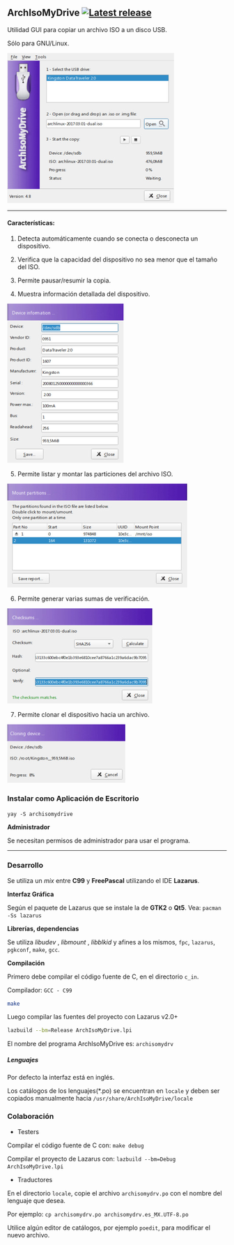 ## ArchIsoMyDrive <a href="https://github.com/daltomi/ArchIsoMyDrive/releases/latest"><img src="https://img.shields.io/github/release/daltomi/archisomydrive.svg?maxAge=600" alt="Latest release" /></a>

Utilidad GUI para copiar un archivo ISO a un disco USB.

Sólo para GNU/Linux.

<img src="https://github.com/daltomi/ArchIsoMyDrive/blob/master/screenshot/main.jpg"/>

____

#### Características:

1. Detecta automáticamente cuando se conecta o desconecta un dispositivo.

2. Verifica que la capacidad del dispositivo no sea menor que el tamaño del ISO.

3. Permite pausar/resumir la copia.

4. Muestra información detallada del dispositivo.

<img src="https://github.com/daltomi/ArchIsoMyDrive/blob/master/screenshot/info.jpg"/>

5. Permite listar y montar las particiones del archivo ISO.

<img src="https://github.com/daltomi/ArchIsoMyDrive/blob/master/screenshot/mount.jpg"/>

6. Permite generar varias sumas de verificación.

<img src="https://github.com/daltomi/ArchIsoMyDrive/blob/master/screenshot/checksums.jpg"/>

7. Permite clonar el dispositivo hacia un archivo.

<img src="https://github.com/daltomi/ArchIsoMyDrive/blob/master/screenshot/clone.jpg"/>


### Instalar como Aplicación de Escritorio

`yay -S archisomydrive`

**Administrador**

Se necesitan permisos de administrador para usar el programa.

____

### Desarrollo

Se utiliza un _mix_ entre **C99** y **FreePascal** utilizando el IDE **Lazarus**.

**Interfaz Gráfica**

Según el paquete de Lazarus que se instale la de **GTK2** o **Qt5**. Vea: `pacman -Ss lazarus`

**Librerías, dependencias**

Se utiliza _libudev_ , _libmount_ , _libblkid_ y afines a los mismos, `fpc`, `lazarus`, `pgkconf`, `make`, `gcc`.

**Compilación**

Primero debe compilar el código fuente de C, en el directorio `c_in`.

Compilador: `GCC - C99`

```bash
make
```
Luego compilar las fuentes del proyecto con Lazarus v2.0+

```bash
lazbuild --bm=Release ArchIsoMyDrive.lpi
```

El nombre del programa ArchIsoMyDrive es: `archisomydrv`

##### Lenguajes

Por defecto la interfaz está en inglés.

Los catálogos de los lenguajes(*.po) se encuentran en  `locale` y deben ser
copiados manualmente hacia `/usr/share/ArchIsoMyDrive/locale`

### Colaboración

* Testers

Compilar el código fuente de C con: `make debug`

Compilar el proyecto de Lazarus con: `lazbuild --bm=Debug ArchIsoMyDrive.lpi`


* Traductores

En el directorio `locale`, copie el archivo `archisomydrv.po` con el nombre del lenguaje que desea.

Por ejemplo: `cp archisomydrv.po archisomydrv.es_MX.UTF-8.po`

Utilice algún editor de catálogos, por ejemplo `poedit`, para modificar el nuevo archivo.


